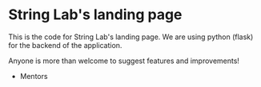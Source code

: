 # String Lab's landing page
This is the code for String Lab's landing page. We are using python (flask) for the backend of the application.

Anyone is more than welcome to suggest features and improvements!

- Mentors
